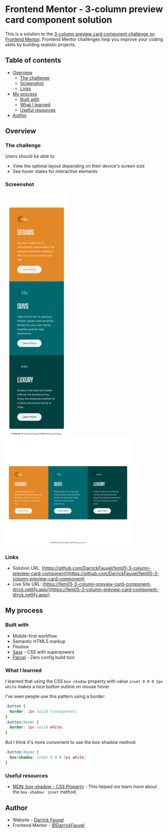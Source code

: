 # Frontend Mentor - 3-column preview card component solution

This is a solution to the [3-column preview card component challenge on Frontend Mentor](https://www.frontendmentor.io/challenges/3column-preview-card-component-pH92eAR2-). Frontend Mentor challenges help you improve your coding skills by building realistic projects.

## Table of contents

- [Overview](#overview)
  - [The challenge](#the-challenge)
  - [Screenshot](#screenshot)
  - [Links](#links)
- [My process](#my-process)
  - [Built with](#built-with)
  - [What I learned](#what-i-learned)
  - [Useful resources](#useful-resources)
- [Author](#author)

## Overview

### The challenge

Users should be able to:

- View the optimal layout depending on their device's screen size
- See hover states for interactive elements

### Screenshot

<img src="https://github.com/DarrickFauvel/fem05-3-column-preview-card-component/blob/main/screenshot-mobile.png" width="200" />
<img src="https://github.com/DarrickFauvel/fem05-3-column-preview-card-component/blob/main/screenshot-desktop.png" width="400" />

### Links

- Solution URL: [https://github.com/DarrickFauvel/fem05-3-column-preview-card-component](https://github.com/DarrickFauvel/fem05-3-column-preview-card-component)
- Live Site URL: [https://fem05-3-column-preview-card-component-drrck.netlify.app/](https://fem05-3-column-preview-card-component-drrck.netlify.app/)

## My process

### Built with

- Mobile-first workflow
- Semantic HTML5 markup
- Flexbox
- [Sass](https://www.sass-lang.com) - CSS with superpowers
- [Parcel](https://parceljs.org) - Zero config build tool

### What I learned

I learned that using the CSS `box-shadow` property with value `inset 0 0 0 2px white` makes a nice button outline on mouse hover.

I've seen people use this pattern using a border:

```css
.button {
  border: 2px solid transparent;
}
.button:hover {
  border: 2px solid white;
}
```

But I think it's more convenient to use the box-shadow method:

```css
.button:hover {
  box-shadow: inset 0 0 0 2px white;
}
```

### Useful resources

- [MDN: box-shadow - CSS Property](https://developer.mozilla.org/en-US/docs/Web/CSS/box-shadow) - This helped me learn more about the `box-shadow: inset` method.

## Author

- Website - [Darrick Fauvel](https://www.darrickfauvel.com)
- Frontend Mentor - [@DarrickFauvel](https://www.frontendmentor.io/profile/DarrickFauvel)

